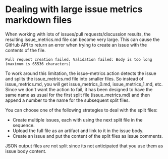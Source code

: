# Dealing with large issue metrics markdown files

When working with lots of issues/pull requests/discussion results, the resulting issue_metrics.md  file can become very large. This can cause the GitHub API to return an error when trying to create an issue with the contents of the file.

```shell
Pull request creation failed. Validation failed: Body is too long (maximum is 65536 characters)
```

To work around this limitation, the issue-metrics action detects the issue and splits the issue_metrics.md file into smaller files. So instead of issue_metrics.md, you will get issue_metrics_0.md, issue_metrics_1.md, etc. Since we don't want the action to fail, it has been designed to have the same name as usual for the first split file (issue_metrics.md) and then append a number to the name for the subsequent split files.

You can choose one of the following strategies to deal with the split files:
- Create multiple issues, each with using the next split file in the sequence.
- Upload the full file as an artifact and link to it in the issue body.
- Create an issue and put the content of the split files as issue comments.

JSON output files are not split since its not anticipated that you use them as issue body content.
